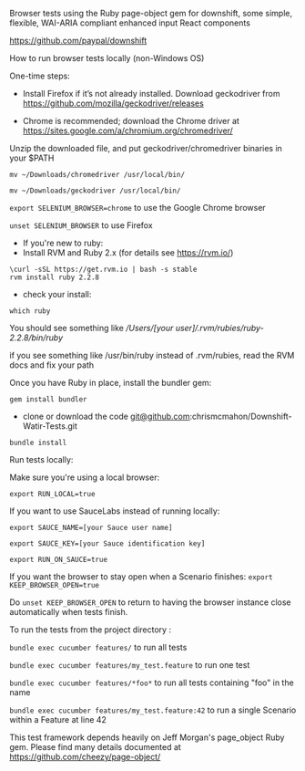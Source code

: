Browser tests using the Ruby page-object gem for downshift, some
simple, flexible, WAI-ARIA compliant enhanced input React components 

https://github.com/paypal/downshift

How to run browser tests locally (non-Windows OS)

One-time steps:

* Install Firefox if it’s not already installed. Download geckodriver from https://github.com/mozilla/geckodriver/releases

* Chrome is recommended; download the Chrome driver at https://sites.google.com/a/chromium.org/chromedriver/


Unzip the downloaded file, and put geckodriver/chromedriver binaries in your $PATH

`mv ~/Downloads/chromedriver /usr/local/bin/`

`mv ~/Downloads/geckodriver /usr/local/bin/`

`export SELENIUM_BROWSER=chrome` to use the Google Chrome browser

`unset SELENIUM_BROWSER` to use Firefox


* If you're new to ruby:
* Install RVM and Ruby 2.x (for details see https://rvm.io/)

````
\curl -sSL https://get.rvm.io | bash -s stable
rvm install ruby 2.2.8
````
* check your install:

````	
which ruby
````
You should see something like */Users/[your user]/.rvm/rubies/ruby-2.2.8/bin/ruby*

if you see something like /usr/bin/ruby instead of .rvm/rubies, read the RVM docs and fix your path

Once you have Ruby in place, install the bundler gem:

`gem install bundler`

* clone or download the code git@github.com:chrismcmahon/Downshift-Watir-Tests.git

`bundle install`

Run tests locally:

Make sure you're using a local browser:

`export RUN_LOCAL=true`

If you want to use SauceLabs instead of running locally: 

`export SAUCE_NAME=[your Sauce user name]`

`export SAUCE_KEY=[your Sauce identification key]`

`export RUN_ON_SAUCE=true`

If you want the browser to stay open when a Scenario finishes: `export KEEP_BROWSER_OPEN=true` 

Do `unset KEEP_BROWSER_OPEN` to return to having the browser instance close automatically when tests finish.

To run the tests from the project directory :

`bundle exec cucumber features/` to run all tests

`bundle exec cucumber features/my_test.feature` to run one test

`bundle exec cucumber features/*foo*` to run all tests containing "foo" in the name

`bundle exec cucumber features/my_test.feature:42` to run a single Scenario within a Feature at line 42



This test framework depends heavily on Jeff Morgan's page_object Ruby gem. 
Please find many details documented at https://github.com/cheezy/page-object/
